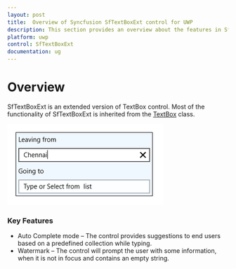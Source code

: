 ```yaml
---
layout: post
title:  Overview of Syncfusion SfTextBoxExt control for UWP  
description: This section provides an overview about the features in SfTextBoxExt control for UWP. 
platform: uwp
control: SfTextBoxExt
documentation: ug
---
```


# Overview

SfTextBoxExt is an extended version of TextBox control. Most of the functionality of SfTextBoxExt is inherited from the [TextBox](http://msdn.microsoft.com/en-us/library/windows/apps/windows.ui.xaml.controls.textbox) class.

![Overview of SfTextBoxExt control for UWP ](Overview_images/Overview_img1.png)

### Key Features

* Auto Complete mode – The control provides suggestions to end users based on a predefined collection while typing.
* Watermark – The control will prompt the user with some information, when it is not in focus and contains an empty string.
